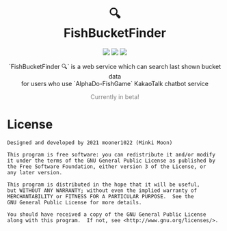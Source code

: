 <h1 align="center">🔍<br>FishBucketFinder</h1>


<p align="center">
    <a href="https://kotlinlang.org/"><img src="https://img.shields.io/badge/Kotlin-0095D5?&style=for-the-badge&logo=kotlin&logoColor=white"></a>
    <a href="https://ktor.io/"><img src="https://img.shields.io/badge/-Ktor-0095d5?style=for-the-badge&logo=kotlin&logoColor=fff"></a>
    <a href="./LICENSE"><img src="https://img.shields.io/github/license/mooner1022/AutoSelfCheck?&style=for-the-badge"></a>
</p>

<p align="center">
`FishBucketFinder 🔍` is a web service which can search last shown bucket data<br>for users who use `AlphaDo-FishGame` KakaoTalk chatbot service
</p>

<p align="center" style="color: gray">
Currently in beta!
</p>


# License
```
Designed and developed by 2021 mooner1022 (Minki Moon)

This program is free software: you can redistribute it and/or modify
it under the terms of the GNU General Public License as published by
the Free Software Foundation, either version 3 of the License, or
any later version.

This program is distributed in the hope that it will be useful,
but WITHOUT ANY WARRANTY; without even the implied warranty of
MERCHANTABILITY or FITNESS FOR A PARTICULAR PURPOSE.  See the
GNU General Public License for more details.

You should have received a copy of the GNU General Public License
along with this program.  If not, see <http://www.gnu.org/licenses/>.
```
